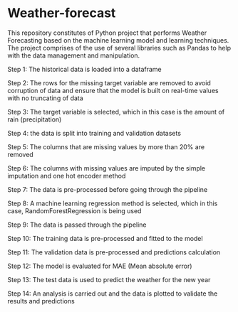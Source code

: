 # Weather-forecast

This repository constitutes of Python project that performs Weather Forecasting based on the machine learning model and learning techniques. The project comprises of the use of several libraries such as Pandas to help with the data management and manipulation.

Step 1: The historical data is loaded into a dataframe

Step 2: The rows for the missing target variable are removed to avoid corruption of data and ensure that the model is built on real-time values with no truncating of data

Step 3: The target variable is selected, which in this case is the amount of rain (precipitation)

Step 4: the data is split into training and validation datasets

Step 5: The columns that are missing values by more than 20% are removed

Step 6: The columns with missing values are imputed by the simple imputation and one hot encoder method

Step 7: The data is pre-processed before going through the pipeline

Step 8: A machine learning regression method is selected, which in this case, RandomForestRegression is being used

Step 9: The data is passed through the pipeline

Step 10: The training data is pre-processed and fitted to the model

Step 11: The validation data is pre-processed and predictions calculation

Step 12: The model is evaluated for MAE (Mean absolute error)

Step 13: The test data is used to predict the weather for the new year

Step 14: An analysis is carried out and the data is plotted to validate the results and predictions
